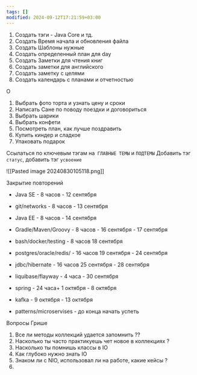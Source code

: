 ```yaml
---
tags: []
modified: 2024-09-12T17:21:59+03:00
---
```

1) Создать тэги - Java Core и тд.
2) Создать Время начала и обновления файла
3) Создать Шаблоны нужные
4) Создать определенный план для day
5) Создать Заметки для чтения книг
6) Создать заметки для английского
7) Создать заметку с целями 
8) Создать календарь с планами и отчетностью


О
1) Выбрать фото торта и узнать цену и сроки 
2) Написать Сане по поводу поездки и договориться 
3) Выбрать шарики 
4) Выбрать конфети 
5) Посмотреть план, как лучше поздравить 
6) Купить киндер и сладкое 
7) Упаковать подарок

Ссылаться по ключевым тэгам на` ГЛАВНЫЕ ТЕМЫ` и `ПОДТЕМЫ`
Добавить тэг `статус`, добавить тэг `усвоение`

![[Pasted image 20240830105118.png]]




Закрытие повторений 
- Java SE - 8 часов - 12 сентября 
- git/networks - 8 часов - 13 сентября 
- Java EE - 8 часов - 14 сентября 

-  Gradle/Maven/Groovy - 8 часов - 16 сентября - 17 сентября 
- bash/docker/testing - 8 часов  18 сентября 

- postgres/oracle/redis/ - 16 часов 19 сентября -  24 сентября 
- jdbc/hibernate - 16 часов  25 сентября - 28 сентября 
-  liquibase/flayway - 4 часа  - 30 сентября
- spring - 24 часа+  1 октября - 8 октября  
-  kafka - 9 октября - 13 октября 
- patterns/microservises - до конца начать успеть 




Вопросы Грише 
1) Все ли методы коллекций удается запомнить ??
2) Насколько ты часто практикуешь чет новое в коллекциях ?
3) Насколько ты помнишь классы в IO 
4) Как глубоко нужно знать IO 
5) Знаком ли с NIO, использовал ли на работе, какие кейсы ?
6) 